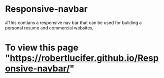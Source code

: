 # Responsive-navbar
#This contians a responsive nav bar that can be used for buliding a personal resume and commercial websites,
# To view this page "https://robertlucifer.github.io/Responsive-navbar/"
